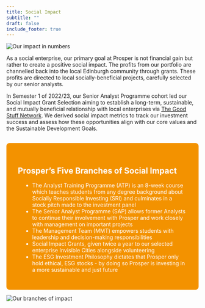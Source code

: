 ```yaml
---
title: Social Impact
subtitle: ""
draft: false
include_footer: true
---
```

![Our impact in numbers](/images/conducted-3-.png)

As a social enterprise, our primary goal at Prosper is not financial gain but rather to create a positive social impact. The profits from our portfolio are channelled back into the local Edinburgh community through grants. These profits are directed to local socially-beneficial projects, carefully selected by our senior analysts. 

In Semester 1 of 2022/23, our Senior Analyst Programme cohort led our Social Impact Grant Selection aiming to establish a long-term, sustainable, and mutually beneficial relationship with local enterprises via [The Good Stuff Network](https://goodstuffedinburgh.co.uk/). We derived social impact metrics to track our investment success and assess how these opportunities align with our core values and the Sustainable Development Goals. 

<div style="background: #F39200; color: white !important; padding: 30px; border-radius: 0.5rem; margin-top: 30px;">

<h2 style="color: white;">Prosper’s Five Branches of Social Impact</h2>

<ul style="margin-left: 1em;">
<li>The Analyst Training Programme (ATP) is an 8-week course which teaches students from any degree background about Socially Responsible Investing (SRI) and culminates in a stock pitch made to the investment panel </li>
<li>The Senior Analyst Programme (SAP) allows former Analysts to continue their involvement with Prosper and work closely with management on important projects </li>
<li>The Management Team (MMT) empowers students with leadership and decision-making responsibilities </li>
<li>Social Impact Grants, given twice a year to our selected enterprise Invisible Cities alongside volunteering </li>
<li>The ESG Investment Philosophy dictates that Prosper only hold ethical, ESG stocks - by doing so Prosper is investing in a more sustainable and just future</li>
</ul>

</div>

![Our branches of impact](/images/conducted-1-.png)